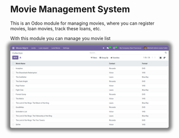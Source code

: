 # Movie Management System
This is an Odoo module for managing movies, where you can register movies, loan movies, track these loans, etc.

With this module you can manage you movie list

<img src="/screenshots/1.png" style="border-radius: 5px; box-shadow: 0px 0px 10px 10px grey;" width="700">